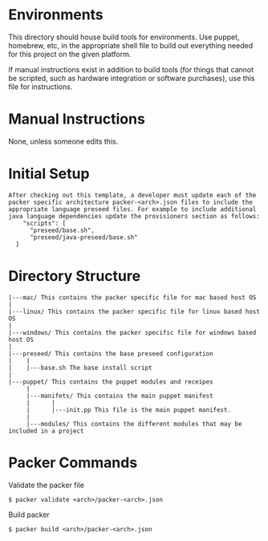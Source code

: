 Environments
=============

This directory should house build tools for environments. Use puppet, homebrew, etc, in the appropriate shell file to build out everything needed for this project on the given platform.

If manual instructions exist in addition to build tools (for things that cannot be scripted, such as hardware integration or software purchases), use this file for instructions.


Manual Instructions
====================

None, unless someone edits this.

Initial Setup
=============

    After checking out this template, a developer must update each of the packer specific architecture packer-<arch>.json files to include the appropriate language preseed files. For example to include additional java language dependencies update the provisioners section as follows:
        "scripts": [
          "preseed/base.sh",
          "preseed/java-preseed/base.sh"
      ]        


Directory Structure
====================

    |---mac/ This contains the packer specific file for mac based host OS
    |
    |---linux/ This contains the packer specific file for linux based host OS
    |
    |---windows/ This contains the packer specific file for windows based host OS
    |
    |---preseed/ This contains the base preseed configuration 
    |    |
    |    |---base.sh The base install script
    |
    |---puppet/ This contains the puppet modules and receipes
         |
         |---manifets/ This contains the main puppet manifest
         |      |
         |      |---init.pp This file is the main puppet manifest. 
         |
         |---modules/ This contains the different modules that may be included in a project


Packer Commands
===============


Validate the packer file

    $ packer validate <arch>/packer-<arch>.json


Build packer

    $ packer build <arch>/packer-<arch>.json 

